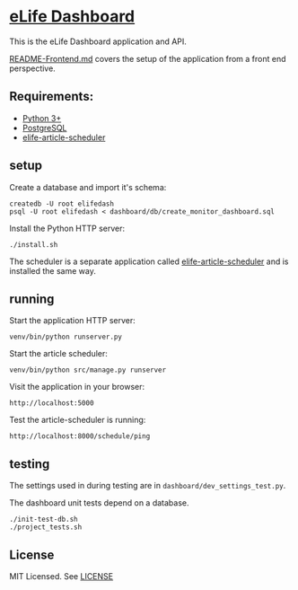 # [eLife Dashboard](https://github.com/elifesciences/elife-dashboard/)

This is the eLife Dashboard application and API.

[README-Frontend.md](README-Frontend.md) covers the setup of the application from a front end perspective.

## Requirements:

* [Python 3+](https://www.python.org/)
* [PostgreSQL](https://www.postgresql.org/)
* [elife-article-scheduler](https://github.com/elifesciences/elife-article-scheduler)

## setup

Create a database and import it's schema:
    
    createdb -U root elifedash
    psql -U root elifedash < dashboard/db/create_monitor_dashboard.sql

Install the Python HTTP server:

    ./install.sh

The scheduler is a separate application called [elife-article-scheduler](https://github.com/elifesciences/elife-article-scheduler)
and is installed the same way.

## running

Start the application HTTP server:

    venv/bin/python runserver.py

Start the article scheduler:

    venv/bin/python src/manage.py runserver

Visit the application in your browser:

    http://localhost:5000

Test the article-scheduler is running:

    http://localhost:8000/schedule/ping

## testing

The settings used in during testing are in `dashboard/dev_settings_test.py`.

The dashboard unit tests depend on a database.

    ./init-test-db.sh
    ./project_tests.sh

## License

MIT Licensed. See [LICENSE](LICENSE)
